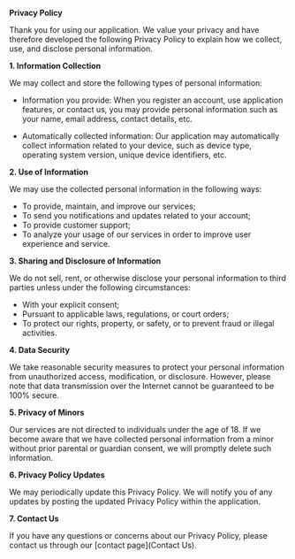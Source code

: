  **Privacy Policy**

Thank you for using our application. We value your privacy and have therefore developed the following Privacy Policy to explain how we collect, use, and disclose personal information.

**1. Information Collection**

We may collect and store the following types of personal information:

- Information you provide: When you register an account, use application features, or contact us, you may provide personal information such as your name, email address, contact details, etc.

- Automatically collected information: Our application may automatically collect information related to your device, such as device type, operating system version, unique device identifiers, etc.

**2. Use of Information**

We may use the collected personal information in the following ways:

- To provide, maintain, and improve our services;
- To send you notifications and updates related to your account;
- To provide customer support;
- To analyze your usage of our services in order to improve user experience and service.

**3. Sharing and Disclosure of Information**

We do not sell, rent, or otherwise disclose your personal information to third parties unless under the following circumstances:

- With your explicit consent;
- Pursuant to applicable laws, regulations, or court orders;
- To protect our rights, property, or safety, or to prevent fraud or illegal activities.

**4. Data Security**

We take reasonable security measures to protect your personal information from unauthorized access, modification, or disclosure. However, please note that data transmission over the Internet cannot be guaranteed to be 100% secure.

**5. Privacy of Minors**

Our services are not directed to individuals under the age of 18. If we become aware that we have collected personal information from a minor without prior parental or guardian consent, we will promptly delete such information.

**6. Privacy Policy Updates**

We may periodically update this Privacy Policy. We will notify you of any updates by posting the updated Privacy Policy within the application.

**7. Contact Us**

If you have any questions or concerns about our Privacy Policy, please contact us through our [contact page](Contact Us).
 